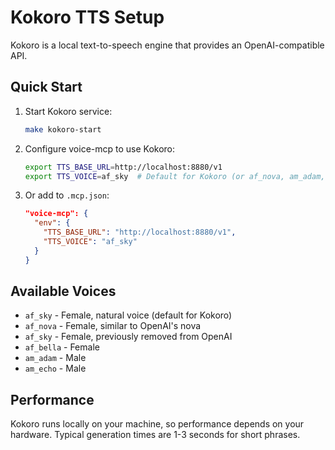 # Kokoro TTS Setup

Kokoro is a local text-to-speech engine that provides an OpenAI-compatible API.

## Quick Start

1. Start Kokoro service:
   ```bash
   make kokoro-start
   ```

2. Configure voice-mcp to use Kokoro:
   ```bash
   export TTS_BASE_URL=http://localhost:8880/v1
   export TTS_VOICE=af_sky  # Default for Kokoro (or af_nova, am_adam, etc.)
   ```

3. Or add to `.mcp.json`:
   ```json
   "voice-mcp": {
     "env": {
       "TTS_BASE_URL": "http://localhost:8880/v1",
       "TTS_VOICE": "af_sky"
     }
   }
   ```

## Available Voices

- `af_sky` - Female, natural voice (default for Kokoro)
- `af_nova` - Female, similar to OpenAI's nova
- `af_sky` - Female, previously removed from OpenAI
- `af_bella` - Female
- `am_adam` - Male
- `am_echo` - Male

## Performance

Kokoro runs locally on your machine, so performance depends on your hardware. Typical generation times are 1-3 seconds for short phrases.